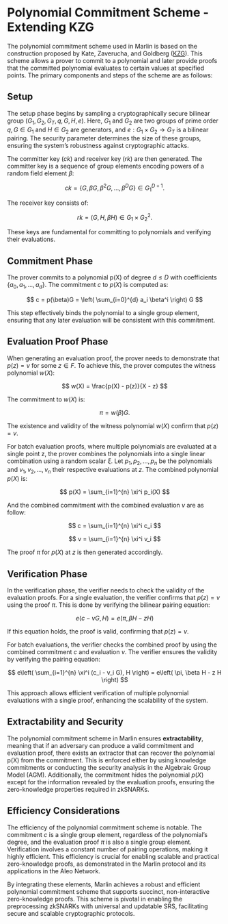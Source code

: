 # Polynomial Commitment Scheme - Extending KZG

The polynomial commitment scheme used in Marlin is based on the construction proposed by Kate, Zaverucha, and Goldberg ([KZG](https://www.iacr.org/archive/asiacrypt2010/6477178/6477178.pdf)). This scheme allows a prover to commit to a polynomial and later provide proofs that the committed polynomial evaluates to certain values at specified points. The primary components and steps of the scheme are as follows:

## Setup

The setup phase begins by sampling a cryptographically secure bilinear group $(G_1, G_2, G_T, q, G, H, e)$. Here, $G_1$ and $G_2$ are two groups of prime order $q, G \in G_1$ and $H \in G_2$ are generators, and $e: G_1 \times G_2 \rightarrow G_T$ is a bilinear pairing. The security parameter determines the size of these groups, ensuring the system’s robustness against cryptographic attacks.

The committer key ($ck$) and receiver key ($rk$) are then generated. The committer key is a sequence of group elements encoding powers of a random field element $\beta$:

$$
ck = \{ G, \beta G, \beta^2 G, \ldots, \beta^D G \} \in G_1^{D+1}.
$$

The receiver key consists of:

$$
rk = (G, H, \beta H) \in G_1 \times G_2^2.
$$

These keys are fundamental for committing to polynomials and verifying their evaluations.

## Commitment Phase

The prover commits to a polynomial p(X) of degree $d \leq D$ with coefficients $\{a_0, a_1, \ldots, a_d\}$. The commitment $c$ to $p(X)$ is computed as:

$$
c = p(\beta)G = \left( \sum_{i=0}^{d} a_i \beta^i \right) G
$$

This step effectively binds the polynomial to a single group element, ensuring that any later evaluation will be consistent with this commitment.

## Evaluation Proof Phase

When generating an evaluation proof, the prover needs to demonstrate that $p(z) = v$ for some $z \in F$. To achieve this, the prover computes the witness polynomial $w(X)$:

$$
w(X) = \frac{p(X) - p(z)}{X - z}
$$

The commitment to $w(X)$ is:

$$
\pi = w(\beta)G.
$$

The existence and validity of the witness polynomial $w(X)$ confirm that $p(z) = v$.

For batch evaluation proofs, where multiple polynomials are evaluated at a single point z, the prover combines the polynomials into a single linear combination using a random scalar $\xi$. Let $p_1, p_2, \ldots, p_n$ be the polynomials and $v_1, v_2, \ldots, v_n$ their respective evaluations at $z$. The combined polynomial $p(X)$ is:

$$
p(X) = \sum_{i=1}^{n} \xi^i p_i(X)
$$

And the combined commitment with the combined evaluation $v$ are as follow:

$$
c = \sum_{i=1}^{n} \xi^i c_i
$$

$$
v = \sum_{i=1}^{n} \xi^i v_i
$$

The proof $\pi$ for $p(X)$ at $z$ is then generated accordingly.

## Verification Phase

In the verification phase, the verifier needs to check the validity of the evaluation proofs. For a single evaluation, the verifier confirms that $p(z) = v$ using the proof $\pi$. This is done by verifying the bilinear pairing equation:

$$
e(c - vG, H) = e(\pi, \beta H - zH)
$$

If this equation holds, the proof is valid, confirming that $p(z) = v$.

For batch evaluations, the verifier checks the combined proof by using the combined commitment $c$ and evaluation $v$. The verifier ensures the validity by verifying the pairing equation:

$$
e\left( \sum_{i=1}^{n} \xi^i (c_i - v_i G), H \right) = e\left( \pi, \beta H - z H \right)
$$

This approach allows efficient verification of multiple polynomial evaluations with a single proof, enhancing the scalability of the system.

## Extractability and Security

The polynomial commitment scheme in Marlin ensures **extractability**, meaning that if an adversary can produce a valid commitment and evaluation proof, there exists an extractor that can recover the polynomial p(X) from the commitment. This is enforced either by using knowledge commitments or conducting the security analysis in the Algebraic Group Model (AGM). Additionally, the commitment hides the polynomial $p(X)$ except for the information revealed by the evaluation proofs, ensuring the zero-knowledge properties required in zkSNARKs.

## Efficiency Considerations

The efficiency of the polynomial commitment scheme is notable. The commitment $c$ is a single group element, regardless of the polynomial’s degree, and the evaluation proof $\pi$ is also a single group element. Verification involves a constant number of pairing operations, making it highly efficient. This efficiency is crucial for enabling scalable and practical zero-knowledge proofs, as demonstrated in the Marlin protocol and its applications in the Aleo Network.

By integrating these elements, Marlin achieves a robust and efficient polynomial commitment scheme that supports succinct, non-interactive zero-knowledge proofs. This scheme is pivotal in enabling the preprocessing zkSNARKs with universal and updatable SRS, facilitating secure and scalable cryptographic protocols.
